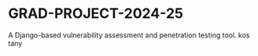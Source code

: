 # GRAD-PROJECT-2024-25
A Django-based vulnerability assessment and penetration testing tool.
kos tany
